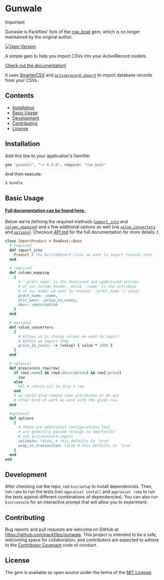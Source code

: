 # Gunwale

> [!IMPORTANT]  
> Gunwale is Packfiles' fork of the [row_boat](https://github.com/madeintandem/row_boat) gem, which is no longer maintained by the original author.


[![Gem Version](https://badge.fury.io/rb/gunwale.svg)](http://badge.fury.io/rb/gunwale)

A simple gem to help you import CSVs into your ActiveRecord models.

[Check out the documentation!](/API.md#rowboat-api)

It uses [SmarterCSV](https://github.com/tilo/smarter_csv) and [`activerecord-import`](https://github.com/zdennis/activerecord-import) to import database records from your CSVs.

## Contents

- [Installation](#installation)
- [Basic Usage](#basic-usage)
- [Development](#development)
- [Contributing](#contributing)
- [License](#license)

## Installation

Add this line to your application's Gemfile:

```ruby
gem "gunwale", "~> 0.5.0", require: "row_boat"
```

And then execute:

    $ bundle

## Basic Usage

#### [Full documentation can be found here.](/API.md#rowboat-api)

Below we're defining the required methods ([`import_into`](/API.md#import_into) and [`column_mapping`](/API.md#column_mapping)) and a few additional options as well (via [`value_converters`](/API.md#value_converters) and [`options`](/API.md#options)). Checkout [API.md](/API.md#rowboat-api) for the full documentation for more details :)

```ruby
class ImportProduct < RowBoat::Base
  # required
  def import_into
    Product # The ActiveRecord class we want to import records into.
  end

  # required
  def column_mapping
    {
      # `:prdct_name` is the downcased and symbolized version
      # of our column header, while `:name` is the attribute
      # of our model we want to receive `:prdct_name`'s value
      prdct_name: :name,
      dllr_amnt: :price_in_cents,
      desc: :description
    }
  end

  # optional
  def value_converters
    {
      # Allows us to change values we want to import
      # before we import them
      price_in_cents: -> (value) { value * 1000 }
    }
  end

  # optional
  def preprocess_row(row)
    if row[:name] && row[:description] && row[:price]
      row
    else
      nil # return nil to skip a row
    end
    # we could also remove some attributes or do any
    # other kind of work we want with the given row.
  end

  #optional
  def options
    {
      # These are additional configurations that
      # are generally passed through to SmarterCSV
      # and activerecord-import
      validate: false, # this defaults to `true`
      wrap_in_transaction: false # this defaults to `true`
    }
  end
end
```

## Development

After checking out the repo, run `bin/setup` to install dependencies. Then, run `rake` to run the tests (run `appraisal install` and `appraisal rake` to run the tests against different combinations of dependencies). You can also run `bin/console` for an interactive prompt that will allow you to experiment.

## Contributing

Bug reports and pull requests are welcome on GitHub at https://github.com/packfiles/gunwale. This project is intended to be a safe, welcoming space for collaboration, and contributors are expected to adhere to the [Contributor Covenant](http://contributor-covenant.org) code of conduct.

## License

The gem is available as open source under the terms of the [MIT License](http://opensource.org/licenses/MIT).

